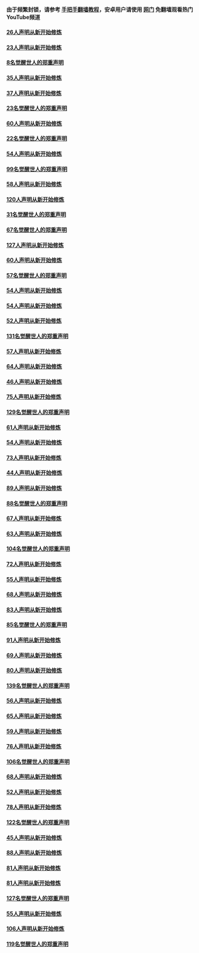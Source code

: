 #### 由于频繁封锁，请参考 [手把手翻墙教程](https://github.com/gfw-breaker/guides/wiki/)，安卓用户请使用 [网门](https://github.com/gfw-breaker/nogfw/blob/master/dl.md?t=02191100) 免翻墙观看热门YouTube频道 

#### [26人声明从新开始修炼](../pages/91/421020.md?t=02191100) 

#### [23人声明从新开始修炼](../pages/91/420884.md?t=02191100) 

#### [8名觉醒世人的郑重声明](../pages/91/420883.md?t=02191100) 

#### [35人声明从新开始修炼](../pages/91/420809.md?t=02191100) 

#### [37人声明从新开始修炼](../pages/91/420766.md?t=02191100) 

#### [23名觉醒世人的郑重声明](../pages/91/420765.md?t=02191100) 

#### [60人声明从新开始修炼](../pages/91/420727.md?t=02191100) 

#### [22名觉醒世人的郑重声明](../pages/91/420726.md?t=02191100) 

#### [54人声明从新开始修炼](../pages/91/420529.md?t=02191100) 

#### [99名觉醒世人的郑重声明](../pages/91/420528.md?t=02191100) 

#### [58人声明从新开始修炼](../pages/91/420198.md?t=02191100) 

#### [120人声明从新开始修炼](../pages/91/420141.md?t=02191100) 

#### [31名觉醒世人的郑重声明](../pages/91/420197.md?t=02191100) 

#### [67名觉醒世人的郑重声明](../pages/91/420140.md?t=02191100) 

#### [127人声明从新开始修炼](../pages/91/420082.md?t=02191100) 

#### [60人声明从新开始修炼](../pages/91/420081.md?t=02191100) 

#### [57名觉醒世人的郑重声明](../pages/91/420080.md?t=02191100) 

#### [54人声明从新开始修炼](../pages/91/419533.md?t=02191100) 

#### [54人声明从新开始修炼](../pages/91/419532.md?t=02191100) 

#### [52人声明从新开始修炼](../pages/91/419531.md?t=02191100) 

#### [131名觉醒世人的郑重声明](../pages/91/419530.md?t=02191100) 

#### [57人声明从新开始修炼](../pages/91/419430.md?t=02191100) 

#### [64人声明从新开始修炼](../pages/91/419429.md?t=02191100) 

#### [46人声明从新开始修炼](../pages/91/419428.md?t=02191100) 

#### [75人声明从新开始修炼](../pages/91/419427.md?t=02191100) 

#### [129名觉醒世人的郑重声明](../pages/91/419426.md?t=02191100) 

#### [61人声明从新开始修炼](../pages/91/419198.md?t=02191100) 

#### [54人声明从新开始修炼](../pages/91/419197.md?t=02191100) 

#### [73人声明从新开始修炼](../pages/91/419196.md?t=02191100) 

#### [44人声明从新开始修炼](../pages/91/419075.md?t=02191100) 

#### [89人声明从新开始修炼](../pages/91/419074.md?t=02191100) 

#### [88名觉醒世人的郑重声明](../pages/91/419195.md?t=02191100) 

#### [67人声明从新开始修炼](../pages/91/419073.md?t=02191100) 

#### [63人声明从新开始修炼](../pages/91/419072.md?t=02191100) 

#### [104名觉醒世人的郑重声明](../pages/91/419071.md?t=02191100) 

#### [72人声明从新开始修炼](../pages/91/418902.md?t=02191100) 

#### [55人声明从新开始修炼](../pages/91/418901.md?t=02191100) 

#### [68人声明从新开始修炼](../pages/91/418900.md?t=02191100) 

#### [83人声明从新开始修炼](../pages/91/418757.md?t=02191100) 

#### [85名觉醒世人的郑重声明](../pages/91/418899.md?t=02191100) 

#### [91人声明从新开始修炼](../pages/91/418756.md?t=02191100) 

#### [69人声明从新开始修炼](../pages/91/418755.md?t=02191100) 

#### [80人声明从新开始修炼](../pages/91/418754.md?t=02191100) 

#### [139名觉醒世人的郑重声明](../pages/91/418753.md?t=02191100) 

#### [56人声明从新开始修炼](../pages/91/418594.md?t=02191100) 

#### [65人声明从新开始修炼](../pages/91/418593.md?t=02191100) 

#### [59人声明从新开始修炼](../pages/91/418592.md?t=02191100) 

#### [76人声明从新开始修炼](../pages/91/418431.md?t=02191100) 

#### [106名觉醒世人的郑重声明](../pages/91/418591.md?t=02191100) 

#### [68人声明从新开始修炼](../pages/91/418430.md?t=02191100) 

#### [52人声明从新开始修炼](../pages/91/418429.md?t=02191100) 

#### [78人声明从新开始修炼](../pages/91/418428.md?t=02191100) 

#### [122名觉醒世人的郑重声明](../pages/91/418427.md?t=02191100) 

#### [45人声明从新开始修炼](../pages/91/418248.md?t=02191100) 

#### [88人声明从新开始修炼](../pages/91/418247.md?t=02191100) 

#### [81人声明从新开始修炼](../pages/91/418246.md?t=02191100) 

#### [81人声明从新开始修炼](../pages/91/418139.md?t=02191100) 

#### [127名觉醒世人的郑重声明](../pages/91/418245.md?t=02191100) 

#### [55人声明从新开始修炼](../pages/91/418138.md?t=02191100) 

#### [106人声明从新开始修炼](../pages/91/418137.md?t=02191100) 

#### [119名觉醒世人的郑重声明](../pages/91/418135.md?t=02191100) 

